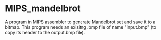 # MIPS_mandelbrot
A program in MIPS assembler to generate Mandelbrot set and save it to a bitmap. This program needs an exisitng .bmp file of name "input.bmp" (to copy its header to the output.bmp file).
